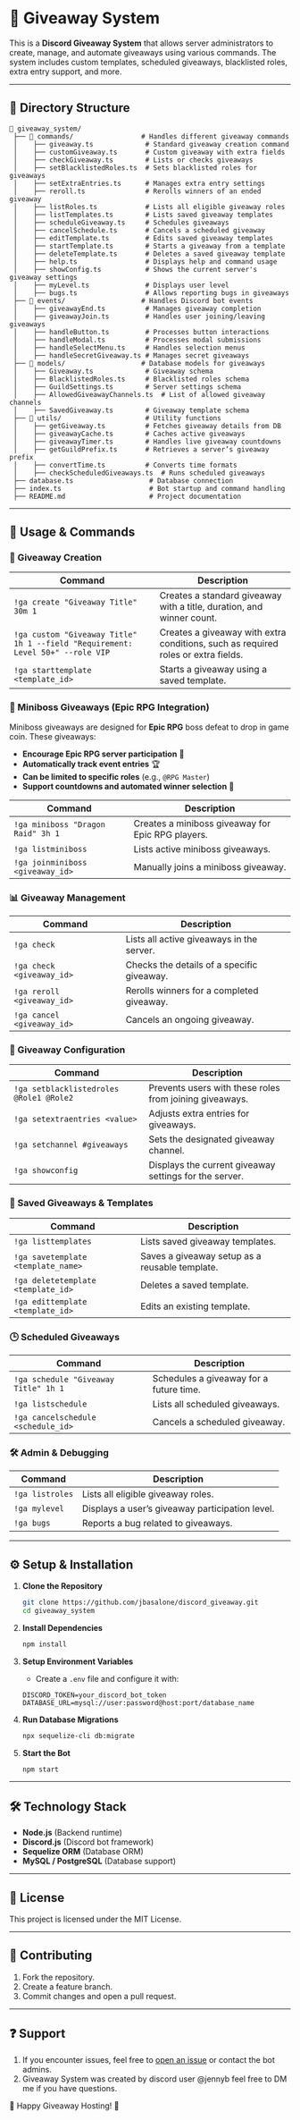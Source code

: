# 🎉 Giveaway System

This is a **Discord Giveaway System** that allows server administrators to create, manage, and automate giveaways using various commands. The system includes custom templates, scheduled giveaways, blacklisted roles, extra entry support, and more.

---

## 📂 **Directory Structure**

```
📁 giveaway_system/
 ├── 📁 commands/                 # Handles different giveaway commands
 │    ├── giveaway.ts             # Standard giveaway creation command
 │    ├── customGiveaway.ts       # Custom giveaway with extra fields
 │    ├── checkGiveaway.ts        # Lists or checks giveaways
 │    ├── setBlacklistedRoles.ts  # Sets blacklisted roles for giveaways
 │    ├── setExtraEntries.ts      # Manages extra entry settings
 │    ├── reroll.ts               # Rerolls winners of an ended giveaway
 │    ├── listRoles.ts            # Lists all eligible giveaway roles
 │    ├── listTemplates.ts        # Lists saved giveaway templates
 │    ├── scheduleGiveaway.ts     # Schedules giveaways
 │    ├── cancelSchedule.ts       # Cancels a scheduled giveaway
 │    ├── editTemplate.ts         # Edits saved giveaway templates
 │    ├── startTemplate.ts        # Starts a giveaway from a template
 │    ├── deleteTemplate.ts       # Deletes a saved giveaway template
 │    ├── help.ts                 # Displays help and command usage
 │    ├── showConfig.ts           # Shows the current server's giveaway settings
 │    ├── myLevel.ts              # Displays user level
 │    ├── bugs.ts                 # Allows reporting bugs in giveaways
 ├── 📁 events/                   # Handles Discord bot events
 │    ├── giveawayEnd.ts          # Manages giveaway completion
 │    ├── giveawayJoin.ts         # Handles user joining/leaving giveaways
 │    ├── handleButton.ts         # Processes button interactions
 │    ├── handleModal.ts          # Processes modal submissions
 │    ├── handleSelectMenu.ts     # Handles selection menus
 │    ├── handleSecretGiveaway.ts # Manages secret giveaways
 ├── 📁 models/                   # Database models for giveaways
 │    ├── Giveaway.ts             # Giveaway schema
 │    ├── BlacklistedRoles.ts     # Blacklisted roles schema
 │    ├── GuildSettings.ts        # Server settings schema
 │    ├── AllowedGiveawayChannels.ts  # List of allowed giveaway channels
 │    ├── SavedGiveaway.ts        # Giveaway template schema
 ├── 📁 utils/                     # Utility functions
 │    ├── getGiveaway.ts          # Fetches giveaway details from DB
 │    ├── giveawayCache.ts        # Caches active giveaways
 │    ├── giveawayTimer.ts        # Handles live giveaway countdowns
 │    ├── getGuildPrefix.ts       # Retrieves a server’s giveaway prefix
 │    ├── convertTime.ts          # Converts time formats
 │    ├── checkScheduledGiveaways.ts  # Runs scheduled giveaways
 ├── database.ts                   # Database connection
 ├── index.ts                      # Bot startup and command handling
 ├── README.md                     # Project documentation
```

---

## 📜 **Usage & Commands**

### **🎁 Giveaway Creation**
| Command | Description |
|---------|------------|
| `!ga create "Giveaway Title" 30m 1` | Creates a standard giveaway with a title, duration, and winner count. |
| `!ga custom "Giveaway Title" 1h 1 --field "Requirement: Level 50+" --role VIP` | Creates a giveaway with extra conditions, such as required roles or extra fields. |
| `!ga starttemplate <template_id>` | Starts a giveaway using a saved template. |

### **🦇 Miniboss Giveaways (Epic RPG Integration)**
Miniboss giveaways are designed for **Epic RPG** boss defeat to drop in game coin. These giveaways:
- **Encourage Epic RPG server participation** 📢
- **Automatically track event entries** 🏆
- **Can be limited to specific roles** (e.g., `@RPG Master`)
- **Support countdowns and automated winner selection** 🎉

| Command | Description |
|---------|------------|
| `!ga miniboss "Dragon Raid" 3h 1` | Creates a miniboss giveaway for Epic RPG players. |
| `!ga listminiboss` | Lists active miniboss giveaways. |
| `!ga joinminiboss <giveaway_id>` | Manually joins a miniboss giveaway. |


### **📊 Giveaway Management**
| Command | Description |
|---------|------------|
| `!ga check` | Lists all active giveaways in the server. |
| `!ga check <giveaway_id>` | Checks the details of a specific giveaway. |
| `!ga reroll <giveaway_id>` | Rerolls winners for a completed giveaway. |
| `!ga cancel <giveaway_id>` | Cancels an ongoing giveaway. |

### **🔧 Giveaway Configuration**
| Command | Description |
|---------|------------|
| `!ga setblacklistedroles @Role1 @Role2` | Prevents users with these roles from joining giveaways. |
| `!ga setextraentries <value>` | Adjusts extra entries for giveaways. |
| `!ga setchannel #giveaways` | Sets the designated giveaway channel. |
| `!ga showconfig` | Displays the current giveaway settings for the server. |

### **💾 Saved Giveaways & Templates**
| Command | Description |
|---------|------------|
| `!ga listtemplates` | Lists saved giveaway templates. |
| `!ga savetemplate <template_name>` | Saves a giveaway setup as a reusable template. |
| `!ga deletetemplate <template_id>` | Deletes a saved template. |
| `!ga edittemplate <template_id>` | Edits an existing template. |

### **🕒 Scheduled Giveaways**
| Command | Description |
|---------|------------|
| `!ga schedule "Giveaway Title" 1h 1` | Schedules a giveaway for a future time. |
| `!ga listschedule` | Lists all scheduled giveaways. |
| `!ga cancelschedule <schedule_id>` | Cancels a scheduled giveaway. |

### **🛠️ Admin & Debugging**
| Command | Description |
|---------|------------|
| `!ga listroles` | Lists all eligible giveaway roles. |
| `!ga mylevel` | Displays a user’s giveaway participation level. |
| `!ga bugs` | Reports a bug related to giveaways. |

---

## ⚙️ **Setup & Installation**

1. **Clone the Repository**
   ```sh
   git clone https://github.com/jbasalone/discord_giveaway.git
   cd giveaway_system
   ```

2. **Install Dependencies**
   ```sh
   npm install
   ```

3. **Setup Environment Variables**
    - Create a `.env` file and configure it with:
   ```env
   DISCORD_TOKEN=your_discord_bot_token
   DATABASE_URL=mysql://user:password@host:port/database_name
   ```

4. **Run Database Migrations**
   ```sh
   npx sequelize-cli db:migrate
   ```

5. **Start the Bot**
   ```sh
   npm start
   ```

---

## 🛠️ **Technology Stack**
- **Node.js** (Backend runtime)
- **Discord.js** (Discord bot framework)
- **Sequelize ORM** (Database ORM)
- **MySQL / PostgreSQL** (Database support)

---

## 📜 **License**
This project is licensed under the MIT License.

---

## 📝 **Contributing**
1. Fork the repository.
2. Create a feature branch.
3. Commit changes and open a pull request.

---

## ❓ **Support**
1. If you encounter issues, feel free to [open an issue](https://github.com/jbasalone/giveaway_system/issues) or contact the bot admins.
2. Giveaway System was created by discord user @jennyb feel free to DM me if you have questions. 


🚀 Happy Giveaway Hosting! 🎉

